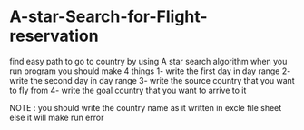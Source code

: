# A-star-Search-for-Flight-reservation
find easy path to go to country by using A star search algorithm 
when you run program you should make 4 things 
1- write the first day in day range 
2- write the second day in day range 
3- write the source country that you want to fly from
4- write the goal country that you want to arrive to it

NOTE : you should write the country name as it written in  excle file sheet else it will make run error 
